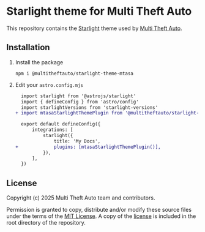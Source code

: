 # Starlight theme for Multi Theft Auto

This repository contains the [Starlight](https://starlight.astro.build/) theme used by [Multi Theft Auto](https://multitheftauto.com/).

## Installation

1. Install the package
    ```
    npm i @multitheftauto/starlight-theme-mtasa
    ```

2. Edit your `astro.config.mjs`
    ```diff
      import starlight from '@astrojs/starlight'
      import { defineConfig } from 'astro/config'
      import starlightVersions from 'starlight-versions'
    + import mtasaStarlightThemePlugin from '@multitheftauto/starlight-theme-mtasa';

      export default defineConfig({
          integrations: [
              starlight({
                  title: 'My Docs',
    +             plugins: [mtasaStarlightThemePlugin()],
              }),
          ],
      })
    ```

## License

Copyright (c) 2025 Multi Theft Auto team and contributors.

Permission is granted to copy, distribute and/or modify these source files under the terms of the [MIT License](LICENSE). A copy of the [license](LICENSE) is included in the root directory of the repository.
